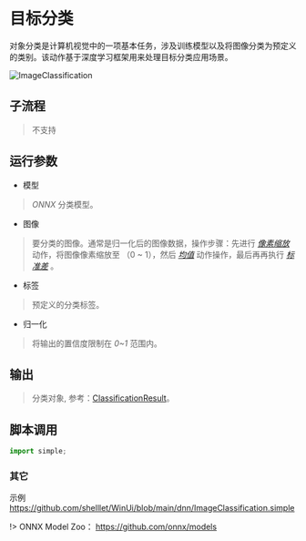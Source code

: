 # 目标分类 
对象分类是计算机视觉中的一项基本任务，涉及训练模型以及将图像分类为预定义的类别。该动作基于深度学习框架用来处理目标分类应用场景。

![ImageClassification](./images/01.png ':size=90%')

## 子流程
> 不支持


## 运行参数

* 模型
> *ONNX* 分类模型。
* 图像
>   要分类的图像。通常是归一化后的图像数据，操作步骤：先进行 [*像素缩放*](./actions/image/ImageNormalize.md) 动作，将图像像素缩放至 （0 ~ 1），然后 [*均值*](./actions/image/ImageMean.md) 动作操作，最后再再执行 [*标准差*](./actions/image/ImageStd.md) 。
* 标签
> 预定义的分类标签。

* 归一化
> 将输出的置信度限制在 *0~1* 范围内。

## 输出

> 分类对象, 参考：[ClassificationResult](./types/ClassificationResult.md)。    


## 脚本调用

```python
import simple;

```

### 其它

示例 https://github.com/shelllet/WinUi/blob/main/dnn/ImageClassification.simple







!> ONNX Model Zoo： https://github.com/onnx/models

